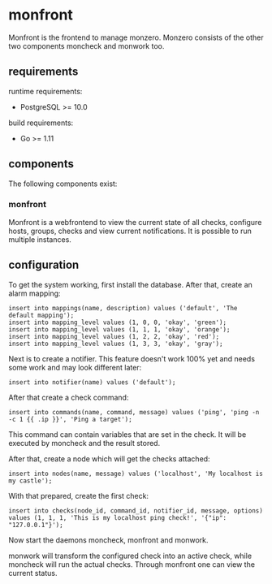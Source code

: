 monfront
========

Monfront is the frontend to manage monzero. Monzero consists of the other two
components moncheck and monwork too.

requirements
------------

runtime requirements:
* PostgreSQL >= 10.0

build requirements:
* Go >= 1.11

components
----------

The following components exist:

### monfront

Monfront is a webfrontend to view the current state of all checks, configure
hosts, groups, checks and view current notifications.
It is possible to run multiple instances.

configuration
-------------

To get the system working, first install the database. After that, create an
alarm mapping:

```
insert into mappings(name, description) values ('default', 'The default mapping');
insert into mapping_level values (1, 0, 0, 'okay', 'green');
insert into mapping_level values (1, 1, 1, 'okay', 'orange');
insert into mapping_level values (1, 2, 2, 'okay', 'red');
insert into mapping_level values (1, 3, 3, 'okay', 'gray');
```

Next is to create a notifier. This feature doesn't work 100% yet and needs some
work and may look different later:

```
insert into notifier(name) values ('default');
```

After that create a check command:

```
insert into commands(name, command, message) values ('ping', 'ping -n -c 1 {{ .ip }}', 'Ping a target');
```

This command can contain variables that are set in the check. It will be executed by moncheck and the result stored.

After that, create a node which will get the checks attached:

```
insert into nodes(name, message) values ('localhost', 'My localhost is my castle');
```

With that prepared, create the first check:

```
insert into checks(node_id, command_id, notifier_id, message, options)
values (1, 1, 1, 'This is my localhost ping check!', '{"ip": "127.0.0.1"}');
```

Now start the daemons moncheck, monfront and monwork.

monwork will transform the configured check into an active check, while moncheck
will run the actual checks. Through monfront one can view the current status.
